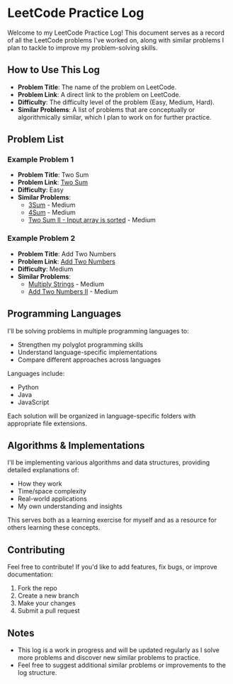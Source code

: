 # LeetCode Practice Log

Welcome to my LeetCode Practice Log! This document serves as a record of all the LeetCode problems I've worked on, along with similar problems I plan to tackle to improve my problem-solving skills.

## How to Use This Log

- **Problem Title**: The name of the problem on LeetCode.
- **Problem Link**: A direct link to the problem on LeetCode.
- **Difficulty**: The difficulty level of the problem (Easy, Medium, Hard).
- **Similar Problems**: A list of problems that are conceptually or algorithmically similar, which I plan to work on for further practice.

## Problem List

### Example Problem 1

- **Problem Title**: Two Sum
- **Problem Link**: [Two Sum](https://leetcode.com/problems/two-sum/)
- **Difficulty**: Easy
- **Similar Problems**:
  - [3Sum](https://leetcode.com/problems/3sum/) - Medium
  - [4Sum](https://leetcode.com/problems/4sum/) - Medium
  - [Two Sum II - Input array is sorted](https://leetcode.com/problems/two-sum-ii-input-array-is-sorted/) - Medium

### Example Problem 2

- **Problem Title**: Add Two Numbers
- **Problem Link**: [Add Two Numbers](https://leetcode.com/problems/add-two-numbers/)
- **Difficulty**: Medium
- **Similar Problems**:
  - [Multiply Strings](https://leetcode.com/problems/multiply-strings/) - Medium
  - [Add Two Numbers II](https://leetcode.com/problems/add-two-numbers-ii/) - Medium

## Programming Languages

I'll be solving problems in multiple programming languages to:
- Strengthen my polyglot programming skills
- Understand language-specific implementations
- Compare different approaches across languages

Languages include:
- Python
- Java
- JavaScript

Each solution will be organized in language-specific folders with appropriate file extensions.

## Algorithms & Implementations
I'll be implementing various algorithms and data structures, providing detailed explanations of:
- How they work
- Time/space complexity
- Real-world applications
- My own understanding and insights

This serves both as a learning exercise for myself and as a resource for others learning these concepts.

## Contributing
Feel free to contribute! If you'd like to add features, fix bugs, or improve documentation:

1. Fork the repo
2. Create a new branch
3. Make your changes
4. Submit a pull request

## Notes

- This log is a work in progress and will be updated regularly as I solve more problems and discover new similar problems to practice.
- Feel free to suggest additional similar problems or improvements to the log structure.

